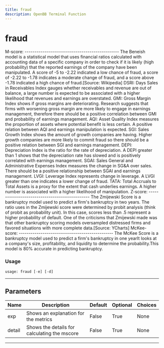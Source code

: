 ```yaml
---
title: fraud
description: OpenBB Terminal Function
---
```


# fraud

M-score: ------------------------------------------------ The Beneish model is a statistical model that uses financial ratios calculated with accounting data of a specific company in order to check if it is likely (high probability) that the reported earnings of the company have been manipulated. A score of -5 to -2.22 indicated a low chance of fraud, a score of -2.22 to -1.78 indicates a moderate change of fraud, and a score above -1.78 indicated a high chance of fraud.[Source: Wikipedia] DSRI: Days Sales in Receivables Index gauges whether receivables and revenue are out of balance, a large number is expected to be associated with a higher likelihood that revenues and earnings are overstated. GMI: Gross Margin Index shows if gross margins are deteriorating. Research suggests that firms with worsening gross margin are more likely to engage in earnings management, therefore there should be a positive correlation between GMI and probability of earnings management. AQI: Asset Quality Index measures the proportion of assets where potential benefit is less certain. A positive relation between AQI and earnings manipulation is expected. SGI: Sales Growth Index shows the amount of growth companies are having. Higher growth companies are more likely to commit fraud so there should be a positive relation between SGI and earnings management. DEPI: Depreciation Index is the ratio for the rate of depreciation. A DEPI greater than 1 shows that the depreciation rate has slowed and is positively correlated with earnings management. SGAI: Sales General and Administrative Expenses Index measures the change in SG&A over sales. There should be a positive relationship between SGAI and earnings management. LVGI: Leverage Index represents change in leverage. A LVGI greater than one indicates a lower change of fraud. TATA: Total Accruals to Total Assets is a proxy for the extent that cash underlies earnings. A higher number is associated with a higher likelihood of manipulation. Z-score: ------------------------------------------------ The Zmijewski Score is a bankruptcy model used to predict a firm's bankruptcy in two years. The ratio uses in the Zmijewski score were determined by probit analysis (think of probit as probability unit). In this case, scores less than .5 represent a higher probability of default. One of the criticisms that Zmijewski made was that other bankruptcy scoring models oversampled distressed firms and favored situations with more complete data.[Source: YCharts] McKee-score: ------------------------------------------------ The McKee Score is a bankruptcy model used to predict a firm's bankruptcy in one yearIt looks at a company's size, profitability, and liquidity to determine the probability.This model is 80% accurate in predicting bankruptcy.
### Usage 
```python
usage: fraud [-e] [-d]
```
---
## Parameters
| Name | Description | Default | Optional | Choices |
| ---- | ----------- | ------- | -------- | ------- |
| exp | Shows an explanation for the metrics | False | True | None |
| detail | Shows the details for calculating the mscore | False | True | None |
---
